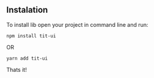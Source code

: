 ## Instalation
To install lib open your project in command line and run:
```
npm install tit-ui
```
OR
```
yarn add tit-ui
```
Thats it!